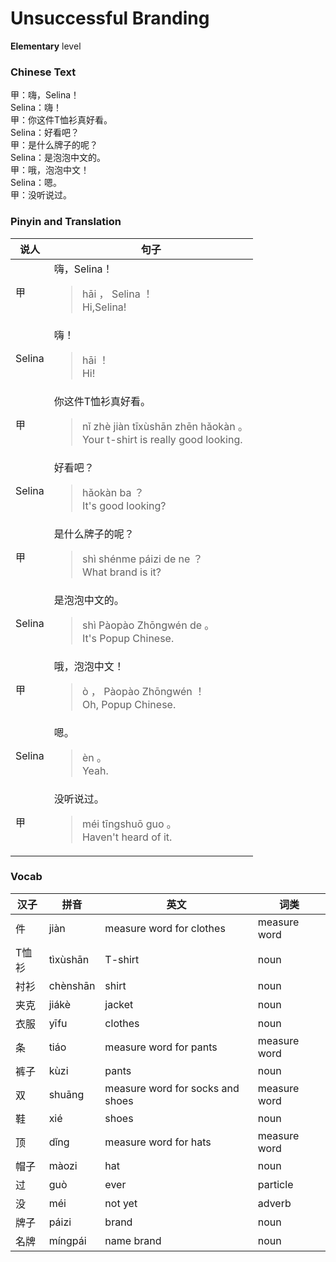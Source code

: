 # Unsuccessful Branding
**Elementary** level
### Chinese Text
甲：嗨，Selina！<br />Selina：嗨！<br />甲：你这件T恤衫真好看。<br />Selina：好看吧？<br />甲：是什么牌子的呢？<br />Selina：是泡泡中文的。<br />甲：哦，泡泡中文！<br />Selina：嗯。<br />甲：没听说过。

### Pinyin and Translation
|说人|句子|
|----|----|
|甲|嗨，Selina！<blockquote>hāi ， Selina ！<br />Hi,Selina!</blockquote>|
|Selina|嗨！<blockquote>hāi ！<br />Hi!</blockquote>|
|甲|你这件T恤衫真好看。<blockquote>nǐ zhè jiàn tīxùshān zhēn hǎokàn 。<br />Your t-shirt is really good looking.</blockquote>|
|Selina|好看吧？<blockquote>hǎokàn ba ？<br />It's good looking?</blockquote>|
|甲|是什么牌子的呢？<blockquote>shì shénme páizi de ne ？<br />What brand is it?</blockquote>|
|Selina|是泡泡中文的。<blockquote>shì Pàopào Zhōngwén de 。<br />It's Popup Chinese.</blockquote>|
|甲|哦，泡泡中文！<blockquote>ò ， Pàopào Zhōngwén ！<br />Oh, Popup Chinese.</blockquote>|
|Selina|嗯。<blockquote>èn 。<br />Yeah.</blockquote>|
|甲|没听说过。<blockquote>méi tīngshuō guo 。<br />Haven't heard of it.</blockquote>|
### Vocab
|汉子|拼音|英文|词类|
|----|----|----|----|
|件|jiàn|measure word for clothes|measure word|
|T恤衫|tìxùshān|T-shirt|noun|
|衬衫|chènshān|shirt|noun|
|夹克|jiákè|jacket|noun|
|衣服|yīfu|clothes|noun|
|条|tiáo|measure word for pants|measure word|
|裤子|kùzi|pants|noun|
|双|shuāng|measure word for socks and shoes|measure word|
|鞋|xié|shoes|noun|
|顶|dǐng|measure word for hats|measure word|
|帽子|màozi|hat|noun|
|过|guò|ever|particle|
|没|méi|not yet|adverb|
|牌子|páizi|brand|noun|
|名牌|míngpái|name brand|noun|